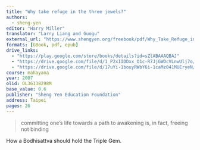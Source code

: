 ```yaml
---
title: "Why take refuge in the three jewels?"
authors:
  - sheng-yen
editor: "Harry Miller"
translator: "Larry Liang and Guogu"
external_url: "https://www.shengyen.org/freebook/pdf/Why_Take_Refuge_in_the_Three_Jewels.pdf"
formats: [GBook, pdf, epub]
drive_links:
  - "https://play.google.com/store/books/details?id=sZlABAAAQBAJ"
  - "https://drive.google.com/file/d/1_P2xIIDDxx_O1c-R7JjGWDcVLnwUlj7o/view?usp=drivesdk"
  - "https://drive.google.com/file/d/17uYi-1bouyRWbY6i-1caMz041MUEryeN/view?usp=drivesdk"
course: mahayana
year: 2007
olid: OL36138298M
base_value: 0.6
publisher: "Sheng Yen Education Foundation"
address: Taipei
pages: 26
---
```


> committing one’s life towards a path to awakening is, in fact, freeing not binding

How a Bodhisattva should hold the Triple Gem.
